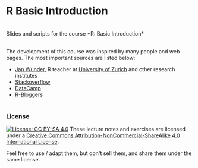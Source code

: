 # R Basic Introduction

<br>
Slides and scripts for the course *R: Basic Introduction*
<br><br>

The development of this course was inspired by many people and web pages. The 
most important sources are listed below:

* [Jan Wunder](https://wunder.co.nz/), R teacher at 
  [University of Zurich](https://www.zhrcourses.uzh.ch/en.html) and other 
  research institutes
* [Stackoverflow](https://stackoverflow.com/)
* [DataCamp](https://www.datacamp.com/)
* [R-Bloggers](https://www.r-bloggers.com/)
<br><br>  


### License
[![License: CC BY-SA 4.0](https://licensebuttons.net/l/by-sa/4.0/80x15.png)](https://creativecommons.org/licenses/by-sa/4.0/)
These lecture notes and exercises are licensed under a [Creative Commons 
Attribution-NonCommercial-ShareAlike 4.0 International License](https://creativecommons.org/licenses/by-nc-sa/4.0/).

Feel free to use / adapt them, but don't sell them, and share them under the
same license.

